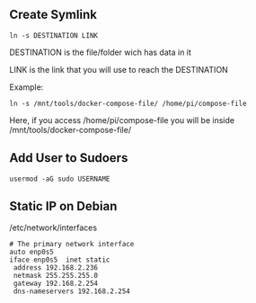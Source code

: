 ## Create Symlink
```
ln -s DESTINATION LINK
```
DESTINATION is the file/folder wich has data in it

LINK is the link that you will use to reach the DESTINATION

Example:
```
ln -s /mnt/tools/docker-compose-file/ /home/pi/compose-file
```
Here, if you access /home/pi/compose-file you will be inside /mnt/tools/docker-compose-file/


## Add User to Sudoers
```
usermod -aG sudo USERNAME
```


## Static IP on Debian


/etc/network/interfaces


```
# The primary network interface
auto enp0s5
iface enp0s5  inet static
 address 192.168.2.236
 netmask 255.255.255.0
 gateway 192.168.2.254
 dns-nameservers 192.168.2.254
```
